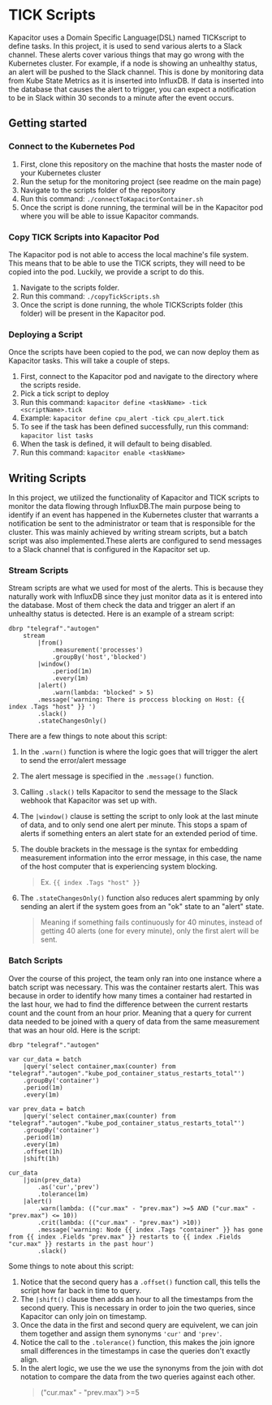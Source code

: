 
# TICK Scripts
Kapacitor uses a Domain Specific Language(DSL) named TICKscript to define tasks. In this project, it is used to send various alerts to a Slack channel. These alerts cover various things that may go wrong with the Kubernetes cluster. For example, if a node is showing an unhealthy status, an alert will be pushed to the Slack channel. This is done by monitoring data from Kube State Metrics as it is inserted into InfluxDB. If data is inserted into the database that causes the alert to trigger, you can expect a notification to be in Slack within 30 seconds to a minute after the event occurs. 
## Getting started
### Connect to the Kubernetes Pod
 1. First, clone this repository on the machine that hosts the master node of your Kubernetes cluster
 2. Run the setup for the monitoring project (see readme on the main page)
 3. Navigate to the scripts folder of the repository
 4. Run this command: `./connectToKapacitorContainer.sh`
 5. Once the script is done running, the terminal will be in the Kapacitor pod where you will be able to issue Kapacitor commands.
### Copy TICK Scripts into Kapacitor Pod
The Kapacitor pod is not able to access the local machine's file system. This means that to be able to use the TICK scripts, they will need to be copied into the pod. Luckily, we provide a script to do this. 

 1. Navigate to the scripts folder.
 2. Run this command: `./copyTickScripts.sh`
 3. Once the script is done running, the whole TICKScripts folder (this folder) will be present in the Kapacitor pod.
### Deploying a Script
Once the scripts have been copied to the pod, we can now deploy them as Kapacitor tasks. This will take a couple of steps.
1. First, connect to the Kapacitor pod and navigate to the directory where the scripts reside.
2. Pick a tick script to deploy
3. Run this command: `kapacitor define <taskName> -tick <scriptName>.tick`
4. Example: `kapacitor define cpu_alert -tick cpu_alert.tick`
5. To see if the task has been defined successfully, run this command: `kapacitor list tasks`
6. When the task is defined, it will default to being disabled.
7. Run this command: `kapacitor enable <taskName>`

## Writing Scripts
In this project, we utilized the functionality of Kapacitor and TICK scripts to monitor the data flowing through InfluxDB.The main purpose being to identify if an event has happened in the Kubernetes cluster that warrants a notification be sent to the administrator or team that is responsible for the cluster. This was mainly achieved by writing stream scripts, but a batch script was also implemented.These alerts are configured to send messages to a Slack channel that is configured in the Kapacitor set up.

### Stream Scripts
Stream scripts are what we used for most of the alerts. This is because they naturally work with InfluxDB since they just monitor data as it is entered into the database. Most of them check the data and trigger an alert if an unhealthy status is detected. 
Here is an example of a stream script:
```	
dbrp "telegraf"."autogen"
	stream
		|from()
			.measurement('processes')
			.groupBy('host','blocked')
		|window()
			.period(1m)
			.every(1m)
		|alert()
			.warn(lambda: "blocked" > 5)
		.message('warning: There is proccess blocking on Host: {{ index .Tags "host" }} ')
		.slack()
		.stateChangesOnly()
```

There are a few things to note about this script:
 1. In the `.warn()` function is where the logic goes that will trigger the alert to send the error/alert message
 2. The alert message is specified in the `.message()` function.
 3. Calling `.slack()` tells Kapacitor to send the message to the Slack webhook that Kapacitor was set up with.
 4. The `|window()` clause is setting the script to only look at the last minute of data, and to only send one alert per minute. This stops a spam of alerts if something enters an alert state for an extended period of time. 
 5. The double brackets in the message is the syntax for embedding measurement information into the error message, in this case, the name of the host computer that is experiencing system blocking. 
	 >Ex. `{{ index .Tags "host" }}`
	 
 6. The `.stateChangesOnly()` function also reduces alert spamming by only sending an alert if the system goes from an "ok" state to an "alert" state. 
	 >Meaning if something fails continuously for 40 minutes, instead of getting 40 alerts (one for every minute), only the first alert will be sent.

 ### Batch Scripts
 Over the course of this project, the team only ran into one instance where a batch script was necessary. This was the container restarts alert. This was because in order to identify how many times a container had restarted in the last hour, we had to find the difference between the current restarts count and the count from an hour prior. Meaning that a query for current data needed to be joined with a query of data from the same measurement that was an hour old.
Here is the script:
```
dbrp "telegraf"."autogen"

var cur_data = batch
	|query('select container,max(counter) from "telegraf"."autogen"."kube_pod_container_status_restarts_total"')
	.groupBy('container')
	.period(1m)
	.every(1m)

var prev_data = batch	
	|query('select container,max(counter) from "telegraf"."autogen"."kube_pod_container_status_restarts_total"')
	.groupBy('container')
	.period(1m)
	.every(1m)
	.offset(1h)
	|shift(1h)

cur_data
	|join(prev_data)
		.as('cur','prev')
		.tolerance(1m)
	|alert()
		.warn(lambda: (("cur.max" - "prev.max") >=5 AND ("cur.max" - "prev.max") <= 10))
		.crit(lambda: (("cur.max" - "prev.max") >10))
		.message('warning: Node {{ index .Tags "container" }} has gone from {{ index .Fields "prev.max" }} restarts to {{ index .Fields "cur.max" }} restarts in the past hour')
		.slack()
```
Some things to note about this script:

 1. Notice that the second query has a `.offset()` function call, this tells the script how far back in time to query.
 2. The `|shift()` clause then adds an hour to all the timestamps from the second query. This is necessary in order to join the two queries, since Kapacitor can only join on timestamp.
 3. Once the data in the first and second query are equivelent, we can join them together and assign them synonyms `'cur'` and `'prev'`.
 4. Notice the call to the `.tolerance()` function, this makes the join ignore small differences in the timestamps in case the queries don't exactly align. 
 5. In the alert logic, we use the we use the synonyms from the join with dot notation to compare the data from the two queries against each other.
	 >  ("cur.max" - "prev.max") >=5
